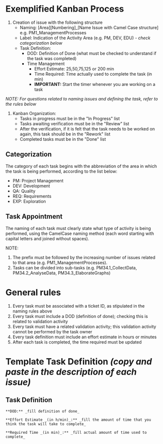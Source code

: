 # Exemplified Kanban Process

1. Creation of issue with the following structure
   - Naming: [Area][Numbering]\_[Name Issue with Camel Case structure] e.g. PM1_ManagementProcesses
   - Label: Indication of the Activity Area (e.g. PM, DEV, EDU) _- check categorization below_
   - Task Definition:
     - DOD: Definition of Done (what must be checked to understand if the task was completed)
     - Time Management
       - Effort Estimate: 25,50,75,125 or 200 min
       - Time Required: Time actually used to complete the task (in min)
       - **IMPORTANT:** Start the timer whenever you are working on a task

_NOTE: For questions related to naming issues and defining the task, refer to the rules below_

1. Kanban Organization:
   - Tasks in progress must be in the "In Progress" list
   - Tasks awaiting verification must be in the "Review" list
   - After the verification, if it is felt that the task needs to be worked on again, this task should be in the "Rework" list
   - Completed tasks must be in the "Done" list

## Categorization

The category of each task begins with the abbreviation of the area in which the task is being performed, according to the list below:

- PM: Project Management
- DEV: Development
- QA: Quality
- REQ: Requirements
- EXP: Exploration

## Task Appointment

The naming of each task must clearly state what type of activity is being performed, using the CamelCase naming method (each word starting with capital letters and joined without spaces).

NOTE:

1. The prefix must be followed by the increasing number of issues related to that area (e.g. PM1_ManagementProcesses).
2. Tasks can be divided into sub-tasks (e.g. PM34.1_CollectData, PM34.2_AnalyseData, PM34.3_ElaborateGraphs)

# General rules

1. Every task must be associated with a ticket ID, as stipulated in the naming rules above
2. Every task must include a DOD (definition of done); checking this is related to validation activity
3. Every task must have a related validation activity; this validation activity cannot be performed by the task owner
4. Every task definition must include an effort estimate in hours or minutes
5. After each task is completed, the time required must be updated

# Template Task Definition _(copy and paste in the description of each issue)_

## Task Definition

```
**DOD:** _fill definition of done_

**Effort Estimate _(in h/min)_:** _fill the amount of time that you think the task will take to complete_

**Required Time _(in min)_:** _fill actual amount of time used to complete_
```
